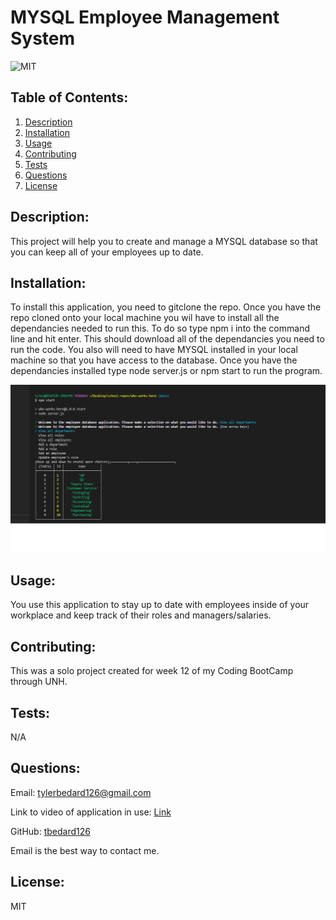 # MYSQL Employee Management System
  ![MIT](https://img.shields.io/badge/license-MIT-blue)

            
## Table of Contents:
1. [Description](#description)
2. [Installation](#installation)
3. [Usage](#usage)
4. [Contributing](#contributing)
5. [Tests](#tests)
6. [Questions](#questions)
7. [License](#license)

## Description:
This project will help you to create and manage a MYSQL database so that you can keep all of your employees up to date.          


## Installation:
To install this application, you need to gitclone the repo. Once you have the repo cloned onto your local machine you wil have to install all the dependancies needed to run this. To do so type npm i into the command line and hit enter. This should download all of the dependancies you need to run the code. You also will need to have MYSQL installed in your local machine so that you have access to the database. Once you have the dependancies installed type node server.js or npm start to run the program.


![](./assets/employee_manager.png)
            
## Usage:
You use this application to stay up to date with employees inside of your workplace and keep track of their roles and managers/salaries.
            
## Contributing:
This was a solo project created for week 12 of my Coding BootCamp through UNH.
            
## Tests:
N/A
    
## Questions:
Email: tylerbedard126@gmail.com

Link to video of application in use:
[Link](https://drive.google.com/file/d/1t7yKpIabhiS9z01Qv0FKyuiN4512WIrP/view)

GitHub: 
[tbedard126](https://github.com/tbedard126)


Email is the best way to contact me.
## License:

  MIT
  
  
  